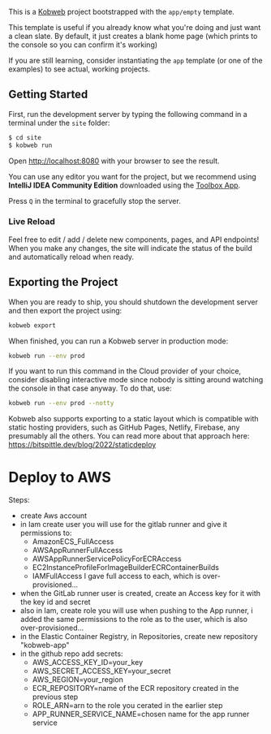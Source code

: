 This is a [Kobweb](https://github.com/varabyte/kobweb) project bootstrapped with the `app/empty` template.

This template is useful if you already know what you're doing and just want a clean slate. By default, it
just creates a blank home page (which prints to the console so you can confirm it's working)

If you are still learning, consider instantiating the `app` template (or one of the examples) to see actual,
working projects.

## Getting Started

First, run the development server by typing the following command in a terminal under the `site` folder:

```bash
$ cd site
$ kobweb run
```

Open [http://localhost:8080](http://localhost:8080) with your browser to see the result.

You can use any editor you want for the project, but we recommend using **IntelliJ IDEA Community Edition** downloaded
using the [Toolbox App](https://www.jetbrains.com/toolbox-app/).

Press `Q` in the terminal to gracefully stop the server.

### Live Reload

Feel free to edit / add / delete new components, pages, and API endpoints! When you make any changes, the site will
indicate the status of the build and automatically reload when ready.

## Exporting the Project

When you are ready to ship, you should shutdown the development server and then export the project using:

```bash
kobweb export
```

When finished, you can run a Kobweb server in production mode:

```bash
kobweb run --env prod
```

If you want to run this command in the Cloud provider of your choice, consider disabling interactive mode since nobody
is sitting around watching the console in that case anyway. To do that, use:

```bash
kobweb run --env prod --notty
```

Kobweb also supports exporting to a static layout which is compatible with static hosting providers, such as GitHub
Pages, Netlify, Firebase, any presumably all the others. You can read more about that approach here:
https://bitspittle.dev/blog/2022/staticdeploy


# Deploy to AWS

Steps:
- create Aws account
- in Iam create user you will use for the gitlab runner and give it permissions to:
  - AmazonECS_FullAccess
  - AWSAppRunnerFullAccess
  - AWSAppRunnerServicePolicyForECRAccess
  - EC2InstanceProfileForImageBuilderECRContainerBuilds
  - IAMFullAccess
  I gave full access to each, which is over-provisioned...
- when the GitLab runner user is created, create an Access key for it with the key id and secret
- also in Iam, create role you will use when pushing to the App runner, i added the same permissions to the role as to the user, which is also over-provisioned...
- in the Elastic Container Registry, in Repositories, create new repository "kobweb-app"
- in the github repo add secrets:
  - AWS_ACCESS_KEY_ID=your_key
  - AWS_SECRET_ACCESS_KEY=your_secret
  - AWS_REGION=your_region
  - ECR_REPOSITORY=name of the ECR repository created in the previous step
  - ROLE_ARN=arn to the role you cerated in the earlier step
  - APP_RUNNER_SERVICE_NAME=chosen name for the app runner service
